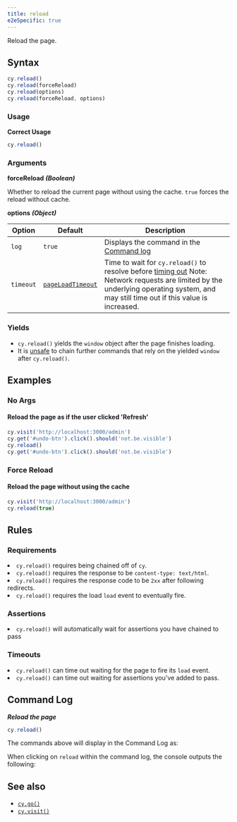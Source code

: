 ```yaml
---
title: reload
e2eSpecific: true
---
```


Reload the page.

## Syntax

```javascript
cy.reload()
cy.reload(forceReload)
cy.reload(options)
cy.reload(forceReload, options)
```

### Usage

**<Icon name="check-circle" color="green"></Icon> Correct Usage**

```javascript
cy.reload()
```

### Arguments

**<Icon name="angle-right"></Icon> forceReload** **_(Boolean)_**

Whether to reload the current page without using the cache. `true` forces the
reload without cache.

**<Icon name="angle-right"></Icon> options** **_(Object)_**

| Option    | Default                                                        | Description                                                                                                                                                                                        |
| --------- | -------------------------------------------------------------- | -------------------------------------------------------------------------------------------------------------------------------------------------------------------------------------------------- |
| `log`     | `true`                                                         | Displays the command in the [Command log](/guides/core-concepts/cypress-app#Command-Log)                                                                                                           |
| `timeout` | [`pageLoadTimeout`](/guides/references/configuration#Timeouts) | Time to wait for `cy.reload()` to resolve before [timing out](#Timeouts) Note: Network requests are limited by the underlying operating system, and may still time out if this value is increased. |

### Yields [<Icon name="question-circle"/>](/guides/core-concepts/introduction-to-cypress#Subject-Management)

- `cy.reload()` yields the `window` object after the page finishes loading.
- It is [unsafe](/guides/retry-ability#Only-Queries-are-retried) to chain
  further commands that rely on the yielded `window` after `cy.reload()`.

## Examples

### No Args

#### Reload the page as if the user clicked 'Refresh'

```javascript
cy.visit('http://localhost:3000/admin')
cy.get('#undo-btn').click().should('not.be.visible')
cy.reload()
cy.get('#undo-btn').click().should('not.be.visible')
```

### Force Reload

#### Reload the page without using the cache

```javascript
cy.visit('http://localhost:3000/admin')
cy.reload(true)
```

## Rules

### Requirements [<Icon name="question-circle"/>](/guides/core-concepts/introduction-to-cypress#Chains-of-Commands)

<List><li>`cy.reload()` requires being chained off of
`cy`.</li><li>`cy.reload()` requires the response to be
`content-type: text/html`.</li><li>`cy.reload()` requires the response code to
be `2xx` after following redirects.</li><li>`cy.reload()` requires the load
`load` event to eventually fire.</li></List>

### Assertions [<Icon name="question-circle"/>](/guides/core-concepts/introduction-to-cypress#Assertions)

<List><li>`cy.reload()` will automatically wait for assertions you have chained
to pass</li></List>

### Timeouts [<Icon name="question-circle"/>](/guides/core-concepts/introduction-to-cypress#Timeouts)

<List><li>`cy.reload()` can time out waiting for the page to fire its `load`
event.</li><li>`cy.reload()` can time out waiting for assertions you've added to
pass.</li></List>

## Command Log

**_Reload the page_**

```javascript
cy.reload()
```

The commands above will display in the Command Log as:

<DocsImage src="/img/api/reload/test-page-after-reload-button.png" alt="Command Log reload" ></DocsImage>

When clicking on `reload` within the command log, the console outputs the
following:

<DocsImage src="/img/api/reload/command-log-for-reload-cypress.png" alt="Console Log reload" ></DocsImage>

## See also

- [`cy.go()`](/api/commands/go)
- [`cy.visit()`](/api/commands/visit)
